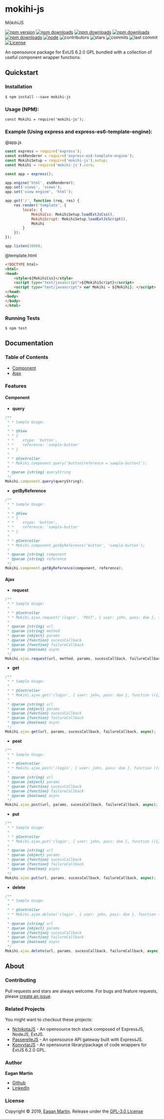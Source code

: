 # mokihi-js
MōkihiJS

[![npm version](https://badgen.net/npm/v/mokihi-js)](https://www.npmjs.com/package/mokihi-js)
[![npm downloads](https://badgen.net/npm/dw/mokihi-js)](https://www.npmjs.com/package/mokihi-js)
[![npm downloads](https://badgen.net/npm/dm/mokihi-js)](https://www.npmjs.com/package/mokihi-js)
[![npm downloads](https://badgen.net/npm/dy/mokihi-js)](https://www.npmjs.com/package/mokihi-js)
[![npm downloads](https://badgen.net/npm/dt/mokihi-js)](https://www.npmjs.com/package/mokihi-js)
[![node](https://badgen.net/npm/node/mokihi-js)](https://www.npmjs.com/package/mokihi-js)
![contributors](https://badgen.net/github/contributors/pupupulp/mokihi-js)
![stars](https://badgen.net/github/stars/pupupulp/mokihi-js)
![commits](https://badgen.net/github/commits/pupupulp/mokihi-js)
![last commit](https://badgen.net/github/last-commit/pupupulp/mokihi-js)
[![License](https://badgen.net/github/license/pupupulp/mokihi-js)](https://github.com/pupupulp/mokihi-js/blob/master/LICENSE)

An opensource package for ExtJS 6.2.0 GPL bundled with a collection of useful component wrapper functions.

## Quickstart

### Installation

```
$ npm install --save mokihi-js
```

### Usage (NPM):

`const Mokihi = require('mokihi-js');`

### Example (Using express and express-es6-template-engine):

@app.js

```javascript
const express = require('express');
const es6Renderer = require('express-es6-template-engine');
const MokihiSetup = require('mokihi-js').setup;
const Mokihi = require('mokihi-js').core;

const app = express();

app.engine('html', es6Renderer);
app.set('views', 'views');
app.set('view engine', 'html');

app.get('/', function (req, res) {
    res.render('template', {
        locals: {
            MokihiCss: MokihiSetup.loadExtJsCss(),
            MokihiScript: MokihiSetup.loadExtJsScript(),
            Mokihi
        }
    });
});

app.listen(3000);
```

@template.html

```html
<!DOCTYPE html>
<html>
<head>
    <style>${MokihiCss}</style>
    <script type="text/javascript">${MokihiScript}</script>
    <script type="text/javascript"> var Mokihi = ${Mokihi}; </script>
</head>
<body>
</body>
</html>
```

### Running Tests

`$ npm test`

## Documentation

### Table of Contents

- [Component](#component)
- [Ajax](#ajax)

### Features

#### Component

- **query**

```javascript
/**
 * * Sample Usage:
 *
 * * @View
 * * {
 * *    xtype: 'button',
 * *    reference: 'sample-button'
 * * }
 *
 * * @Controller
 * * Mokihi.component.query('button[reference = sample-button]');
 *
 * @param {string} queryString
 */
Mokihi.component.query(queryString);
```

- **getByReference**

```javascript
/**
 * * Sample Usage:
 *
 * * @View
 * * {
 * *    xtype: 'button',
 * *    reference: 'sample-button'
 * * }
 *
 * * @Controller
 * * Mokihi.component.getByReference('button', 'sample-button');
 *
 * @param {string} component
 * @param {string} reference
 */
Mokihi.component.getByReference(component, reference);
```

#### Ajax

- **request**

```javascript
/**
 * * Sample Usage:
 *
 * * @Controller
 * * Mokihi.ajax.request('/login', 'POST', { user: john, pass: doe }, function (){}, function (){}, false);
 *
 * @param {string} url
 * @param {string} method
 * @param {object} params
 * @param {function} sucessCallback
 * @param {function} failureCallback
 * @param {boolean} async
 */
Mokihi.ajax.request(url, method, params, sucessCallback, failureCallback, async);
```

- **get**

```javascript
/**
 * * Sample Usage:
 *
 * * @Controller
 * * Mokihi.ajax.get('/login', { user: john, pass: doe }, function (){}, function (){}, false);
 *
 * @param {string} url
 * @param {object} params
 * @param {function} sucessCallback
 * @param {function} failureCallback
 * @param {boolean} async
 */
Mokihi.ajax.get(url, params, sucessCallback, failureCallback, async);
```

- **post**

```javascript
/**
 * * Sample Usage:
 *
 * * @Controller
 * * Mokihi.ajax.post('/login', { user: john, pass: doe }, function (){}, function (){}, false);
 *
 * @param {string} url
 * @param {object} params
 * @param {function} sucessCallback
 * @param {function} failureCallback
 * @param {boolean} async
 */
Mokihi.ajax.post(url, params, sucessCallback, failureCallback, async);
```

- **put**

```javascript
/**
 * * Sample Usage:
 *
 * * @Controller
 * * Mokihi.ajax.put('/login', { user: john, pass: doe }, function (){}, function (){}, false);
 *
 * @param {string} url
 * @param {object} params
 * @param {function} sucessCallback
 * @param {function} failureCallback
 * @param {boolean} async
 */
Mokihi.ajax.put(url, params, sucessCallback, failureCallback, async);
```

- **delete**

```javascript
/**
 * * Sample Usage:
 *
 * * @Controller
 * * Mokihi.ajax.delete('/login', { user: john, pass: doe }, function (){}, function (){}, false);
 *
 * @param {string} url
 * @param {object} params
 * @param {function} sucessCallback
 * @param {function} failureCallback
 * @param {boolean} async
 */
Mokihi.ajax.delete(url, params, sucessCallback, failureCallback, async);
```


## About

### Contributing

Pull requests and stars are always welcome. For bugs and feature requests, please [create an issue](https://github.com/pupupulp/mokihi-js/issues/new).

### Related Projects

You might want to checkout these projects:

- [NchikotaJS](https://github.com/pupupulp/nchikota-js) - An opensource tech stack composed of ExpressJS, NodeJS, ExtJS.
- [PasserelleJS](https://github.com/pupupulp/passerelle-js) - An opensource API gateway built with ExpressJS.
- [KonyvtarJS](https://github.com/pupupulp/konyvtar-js) - An opensource library/package of code wrappers for ExtJS 6.2.0 GPL.

### Author

**Eagan Martin**
- [Github](https://github.com/pupupulp)
- [LinkedIn]()

### License

Copyright © 2019, [Eagan Martin](https://pupupulp.github.io/). Release under the [GPL-3.0 License](https://github.com/pupupulp/mokihi-js/blob/master/LICENSE)